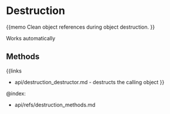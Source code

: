 Destruction 
=============

{{memo Clean object references during object destruction. }}

Works automatically


Methods
-------

{{links
- api/destruction_destructor.md - destructs the calling object
}}




@index:
- api/refs/destruction_methods.md

